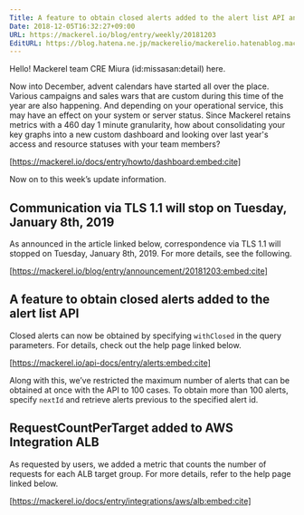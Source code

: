 ```yaml
---
Title: A feature to obtain closed alerts added to the alert list API and more
Date: 2018-12-05T16:32:27+09:00
URL: https://mackerel.io/blog/entry/weekly/20181203
EditURL: https://blog.hatena.ne.jp/mackerelio/mackerelio.hatenablog.mackerel.io/atom/entry/10257846132680652693
---
```


Hello! Mackerel team CRE Miura (id:missasan:detail) here. 

Now into December, advent calendars have started all over the place. Various campaigns and sales wars that are custom during this time of the year are also happening. And depending on your operational service, this may have an effect on your system or server status. Since Mackerel retains metrics with a 460 day 1 minute granularity, how about consolidating your key graphs into a new custom dashboard and looking over last year's access and resource statuses with your team members?

[https://mackerel.io/docs/entry/howto/dashboard:embed:cite]

Now on to this week’s update information.

## Communication via TLS 1.1 will stop on Tuesday, January 8th, 2019

As announced in the article linked below, correspondence via TLS 1.1 will stopped on Tuesday, January 8th, 2019. For more details, see the following.

[https://mackerel.io/blog/entry/announcement/20181203:embed:cite]

## A feature to obtain closed alerts added to the alert list API

Closed alerts can now be obtained by specifying `withClosed` in the query parameters. For details, check out the help page linked below.

[https://mackerel.io/api-docs/entry/alerts:embed:cite]

Along with this, we’ve restricted the maximum number of alerts that can be obtained at once with the API to 100 cases. To obtain more than 100 alerts, specify `nextId` and retrieve alerts previous to the specified alert id.

## RequestCountPerTarget added to AWS Integration ALB

As requested by users, we added a metric that counts the number of requests for each ALB target group. For more details, refer to the help page linked below.

[https://mackerel.io/docs/entry/integrations/aws/alb:embed:cite]
